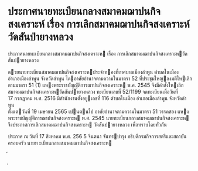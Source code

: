 
# ประกาศนายทะเบียนกลางสมาคมฌาปนกิจสงเคราะห์ เรื่อง การเลิกสมาคมฌาปนกิจสงเคราะห์วัดสันป่ายางหลวง
      
      

      
      

ประกาศนายทะเบียนกลางสมาคมฌาปนกิจสงเคราะห 
เรื่อง   การเลิกสมาคมฌาปนกิจสงเคราะหวัดสันปายางหลวง 
 
 
ดวยนายทะเบียนสมาคมฌาปนกิจสงเคราะหประจําทองที่เทศบาลเมืองลําพูน  ตําบลในเมือง  
อําเภอเมืองลําพูน  จังหวัดลําพูน  ไดอาศัยอํานาจตามความในมาตรา  52  ที่ประชุมใหญลงมติใหเลิก
ตามมาตรา     51  (1)  แหงพระราชบัญญัติการฌาปนกิจสงเคราะห  พ.ศ.  2545  จึงมีคําสั่งใหเลิก
สมาคมฌาปนกิจสงเคราะหวัดสันปายางหลวง  ทะเบียนเลขที่  52/1199  จดทะเบียนเมื่อวันที่   
17  กรกฎาคม  พ.ศ.  2516  มีสํานักงานตั้งอยูเลขที่  116  ตําบลในเมือง  อําเภอเมืองลําพูน  จังหวัดลําพูน  
ตั้งแตวันที่     19  เมษายน      2565  เปนตนไป 
อาศัยอํานาจตามความในมาตรา  51  วรรคสอง  แหงพระราชบัญญัติการฌาปนกิจสงเคราะห
พ.ศ.   2545  นายทะเบียนกลางสมาคมฌาปนกิจสงเคราะห  จึงประกาศการเลิกสมาคมฌาปนกิจสงเคราะห
วัดสันปายางหลวง  เพื่อทราบโดยทั่วกัน 
 
ประกาศ  ณ  วันที่  17  สิงหาคม  พ.ศ.   256 5 
จินตนา  จันทรบํารุง 
อธิบดีกรมกิจการสตรีและสถาบันครอบครัว 
นายท ะเบียนกลางสมาคมฌาปนกิจสงเคราะห   
 
้
 
่
 